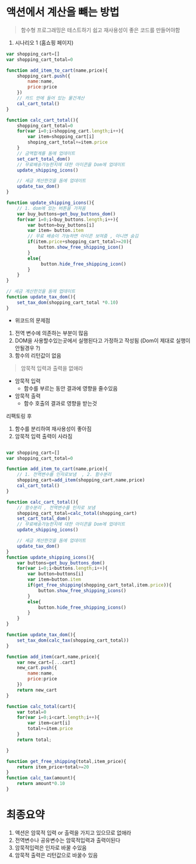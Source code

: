 # 액션에서 계산을 뺴는 방법
> 함수형 프로그래밍은 테스트하기 쉽고 재사용성이 좋은 코드를 만들어야함

1. 시나리오 1 (홈쇼핑 페이지)
~~~js
var shopping_cart=[]
var shopping_cart_total=0

function add_item_to_cart(name,price){
    shopping_cart.push({
        name:name,
        price:price
    })
    // 카드 안에 들어 있는 물건계산
    cal_cart_total() 
}

function calc_cart_total(){
    shopping_cart_total=0
    for(var i=0;i<shopping_cart.length;i++){
        var item=shopping_cart[i]
        shoping_cart_total+=item.price
    }
    // 금액합계를 돔에 업데이트
    set_cart_total_dom()
    // 무료배송가능한지에 대한 아이콘을 Dom에 업데이트
    update_shipping_icons()

    // 세금 계산한것을 돔에 업데이트
    update_tax_dom()
}

function update_shipping_icons(){
    // 1. dom에 있는 버튼을 가져옴 
    var buy_buttons=get_buy_buttons_dom()
    for(var i=0;i<buy_buttons.length;i++){
        var button=buy_buttons[i]
        var item= button.item
        // 무료 배송이 가능하면 아이콘 보여줌 , 아니면 숨김
        if(item.price+shopping_cart_total>=20){
            button.show_free_shipping_icon()
        }
        else{
             button.hide_free_shipping_icon()    
        }
    }
}

// 세금 계산한것을 돔에 업데이트
function update_tax_dom(){
    set_tax_dom(shopping_cart_total *0.10)
}

~~~
- 위코드의 문제점
1. 전역 변수에 의존하는 부분이 많음
2. DOM을 사용할수있는곳에서 실행된다고 가정하고 작성됨 (Dom이 제대로 실행이 안될경우 ?)
3. 함수의 리턴값이 없음

> 암묵적 입력과 출력을 없애라
- 암묵적 입력
  - 함수를 부르는 동안 결과에 영향을 줄수있음
- 암묵적 출력
  - 함수 호출의 결과로 영향을 받는것

리팩토링 후
1. 함수를 분리하여 재사용성이 좋아짐
2. 암묵적 입력 출력이 사라짐

~~~ js

var shopping_cart=[]
var shopping_cart_total=0

function add_item_to_cart(name,price){
    // 1. 전역변수를 인자로보냄  , 2. 함수분리 
    shopping_cart=add_item(shopping_cart,name,price)
    cal_cart_total() 
}

function calc_cart_total(){
    // 함수분리 , 전역변수를 인자로 보냄
    shopping_cart_total=calc_total(shopping_cart)
    set_cart_total_dom()
    // 무료배송가능한지에 대한 아이콘을 Dom에 업데이트
    update_shipping_icons()

    // 세금 계산한것을 돔에 업데이트
    update_tax_dom()
}
function update_shipping_icons(){
    var buttons=get_buy_buttons_dom()
    for(var i=0;i<buttons.length;i++){
        var button=buttons[i]
        var item=button.item
        if(get_free_shipping(shopping_cart_total,item.price)){
            button.show_free_shipping_icons()
        }
        else{
            button.hide_free_shipping_icons()
        }
    }
}

function update_tax_dom(){
    set_tax_dom(calc_tax(shopping_cart_total))
}

function add_item(cart,name,price){
    var new_cart=[...cart]
    new_cart.push({
        name:name,
        price:price
    })
    return new_cart
}

function calc_total(cart){
    var total=0
    for(var i=0;i<cart.length;i++){
        var item=cart[i]
        total+=item.price
    }
    return total;

}

function get_free_shipping(total,item_price){
    return item_price+total>=20
}
function calc_tax(amount){
    return amount*0.10
}

~~~

# 최종요약
1. 액션은 암묵적 입력 or 출력을 가지고 있으므로 없애라
2. 전역변수나 공유변수는 암묵적입력과 출력이된다
3. 암묵적입력은 인자로 바꿀 수있음
4. 암묵적 출력은 리턴값으로 바꿀수 있음